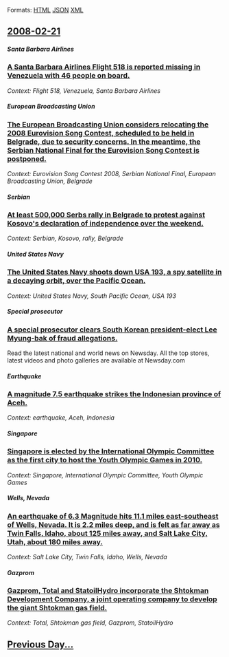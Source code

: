 
Formats: [HTML](2008/02/21/index.html)  [JSON](2008/02/21/index.json)  [XML](2008/02/21/index.xml)  

## [2008-02-21](/news/2008/02/21/index.md)

##### Santa Barbara Airlines
### [ A Santa Barbara Airlines Flight 518 is reported missing in Venezuela with 46 people on board. ](/news/2008/02/21/a-santa-barbara-airlines-flight-518-is-reported-missing-in-venezuela-with-46-people-on-board.md)
_Context: Flight 518, Venezuela, Santa Barbara Airlines_

##### European Broadcasting Union
### [ The European Broadcasting Union considers relocating the 2008 Eurovision Song Contest, scheduled to be held in Belgrade, due to security concerns. In the meantime, the Serbian National Final for the Eurovision Song Contest is postponed. ](/news/2008/02/21/the-european-broadcasting-union-considers-relocating-the-2008-eurovision-song-contest-scheduled-to-be-held-in-belgrade-due-to-security-co.md)
_Context: Eurovision Song Contest 2008, Serbian National Final, European Broadcasting Union, Belgrade_

##### Serbian
### [ At least 500,000 Serbs rally in Belgrade to protest against Kosovo's declaration of independence over the weekend. ](/news/2008/02/21/at-least-500-000-serbs-rally-in-belgrade-to-protest-against-kosovo-s-declaration-of-independence-over-the-weekend.md)
_Context: Serbian, Kosovo, rally, Belgrade_

##### United States Navy
### [ The United States Navy shoots down USA 193, a spy satellite in a decaying orbit, over the Pacific Ocean. ](/news/2008/02/21/the-united-states-navy-shoots-down-usa-193-a-spy-satellite-in-a-decaying-orbit-over-the-pacific-ocean.md)
_Context: United States Navy, South Pacific Ocean, USA 193_

##### Special prosecutor
### [ A special prosecutor clears South Korean president-elect Lee Myung-bak of fraud allegations. ](/news/2008/02/21/a-special-prosecutor-clears-south-korean-president-elect-lee-myung-bak-of-fraud-allegations.md)
Read the latest national and world news on Newsday. All the top stores, latest videos and photo galleries are available at Newsday.com

##### Earthquake
### [ A magnitude 7.5 earthquake strikes the Indonesian province of Aceh. ](/news/2008/02/21/a-magnitude-7-5-earthquake-strikes-the-indonesian-province-of-aceh.md)
_Context: earthquake, Aceh, Indonesia_

##### Singapore
### [ Singapore is elected by the International Olympic Committee as the first city to host the Youth Olympic Games in 2010. ](/news/2008/02/21/singapore-is-elected-by-the-international-olympic-committee-as-the-first-city-to-host-the-youth-olympic-games-in-2010.md)
_Context: Singapore, International Olympic Committee, Youth Olympic Games_

##### Wells, Nevada
### [ An earthquake of 6.3 Magnitude hits 11.1 miles east-southeast of Wells, Nevada. It is 2.2 miles deep, and is felt as far away as Twin Falls, Idaho, about 125 miles away, and Salt Lake City, Utah, about 180 miles away. ](/news/2008/02/21/an-earthquake-of-6-3-magnitude-hits-11-1-miles-east-southeast-of-wells-nevada-it-is-2-2-miles-deep-and-is-felt-as-far-away-as-twin-falls.md)
_Context: Salt Lake City, Twin Falls, Idaho, Wells, Nevada_

##### Gazprom
### [ Gazprom, Total and StatoilHydro incorporate the Shtokman Development Company, a joint operating company to develop the giant Shtokman gas field. ](/news/2008/02/21/gazprom-total-and-statoilhydro-incorporate-the-shtokman-development-company-a-joint-operating-company-to-develop-the-giant-shtokman-gas-f.md)
_Context: Total, Shtokman gas field, Gazprom, StatoilHydro_

## [Previous Day...](/news/2008/02/20/index.md)

